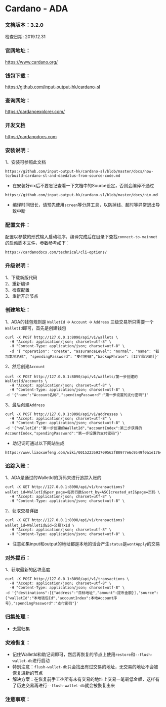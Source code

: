 # Cardano - ADA

### 文档版本：3.2.0
检查日期: 2019.12.31

### 官网地址：
https://www.cardano.org/

### 钱包下载：
https://github.com/input-output-hk/cardano-sl

### 查询网站：
https://cardanoexplorer.com/

### 开发文档
https://cardanodocs.com

### 安装说明：
1、安装可参照此文档
```
https://github.com/input-output-hk/cardano-sl/blob/master/docs/how-to/build-cardano-sl-and-daedalus-from-source-code.md
```
* 在安装好nix后不要忘记查看一下文档中的Source设定，否则会编译不通过
```
https://github.com/input-output-hk/cardano-sl/blob/master/docs/nix.md
```
* 编译时间很长，请预先使用`screen`等分屏工具，以防掉线、超时等异常退出导致中断

### 配置文件：
配置以参数的形式输入启动程序，编译完成后在目录下查找`connect-to-mainnet`的启动脚本文件，参数参考如下：
```
https://cardanodocs.com/technical/cli-options/
```

### 升级说明：
1、下载新版代码  
2、重新编译  
3、检查配置  
3、重新开启节点

### 创建地址：
1、ADA的钱包规则是 `WalletId` -> `Account` -> `Address` 三级交易所只需要一个`WalletId`即可，首先是创建钱包
```
curl -X POST http://127.0.0.1:8090/api/v1/wallets \
  -H "Accept: application/json; charset=utf-8" \
  -H "Content-Type: application/json; charset=utf-8" \
  -d '{ "operation": "create", "assuranceLevel": "normal", "name": "钱包本地名称", "spendingPassword": "支付密码","backupPhrase": [12个助记词]}'
```
2、然后创建`Account`
```
curl -X POST http://127.0.0.1:8090/api/v1/wallets/第一步创建的WalletId/accounts \
  -H "Accept: application/json; charset=utf-8" \
  -H "Content-Type: application/json; charset=utf-8" \
-d '{"name":"Account名称","spendingPassword":"第一步设置的支付密码"}'
```
3、最后创建`Address`
```
curl -X POST http://127.0.0.1:8090/api/v1/addresses \
  -H "Accept: application/json; charset=utf-8" \
  -H "Content-Type: application/json; charset=utf-8" \
-d '{"walletId":"第一步创建的WalletId","accountIndex":第二步获得的AccountIndex,"spendingPassword":"第一步设置的支付密码"}'
```
* 助记词可通过以下网站生成
```
https://www.liaoxuefeng.com/wiki/0015223693709562f80977e6c9549f0a1e17640a61433d6000/0015223800842062cc09cdd70dc45b8992c3b399386673a000
```

### 追踪入账：
1、ADA是通过的WalletId的页码来进行追踪入账的  
```
curl -X GET http://127.0.0.1:8090/api/v1/transactions?wallet_id=WalletId&per_page=每页行数&sort_by=ASC[created_at]&page=页码 \
  -H "Accept: application/json; charset=utf-8" \
  -H "Content-Type: application/json; charset=utf-8" \
```  
2、获取交易详细  
```
curl -X GET http://127.0.0.1:8090/api/v1/transactions?wallet_id=WalletId&id=交易TxId \
  -H "Accept: application/json; charset=utf-8" \
  -H "Content-Type: application/json; charset=utf-8" \
```
* 注意如果input和output的地址都是本地的话会产生`status`是`wontApply`的交易

### 对外提币：
1、获取最新的区块高度
```
curl -X POST http://127.0.0.1:8090/api/v1/transactions \
  -H "Accept: application/json; charset=utf-8" \
  -H "Content-Type: application/json; charset=utf-8" \
-d '{"destinations":[{"address":"目标地址","amount":提币金额}],"source":{"walletId":"本地钱包Id","accountIndex":本地Account序号},"spendingPassword":"支付密码"}'
```

### 归集处理：
* 无需归集

### 灾难恢复：
* 记住WalletId和助记词即可，然后再恢复的节点上使用`restore`和`--flush-wallet-db`进行启动  
* 特别注意：`flush-wallet-db`只会找出有过交易的地址，无交易的地址不会被恢复进新的节点  
* 解决方案：在恢复前手工往所有未有交易的地址上交易一笔最低金额，这样有了历史交易再进行`--flush-wallet-db`就会被恢复出来

### 注意事项：
